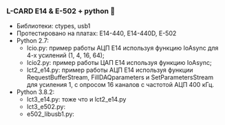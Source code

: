 ### L-CARD E14 & E-502 + python 👋
+ Библиотеки: ctypes, usb1
+ Протестировано на платах: E14-440, E14-440D, E-502
+ Python 2.7:
  + lcio.py: пример работы АЦП E14 используя функцию IoAsync для 4-х усилений (1, 4, 16, 64);
  + lcio2.py: пример работы ЦАП E14 используя функцию IoAsync;
  + lct2_e14.py: пример работы АЦП E14 используя функции RequestBufferStream, FillDAQparameters и SetParametersStream для усиления 1, с опросом 16 каналов с частотой АЦП 400 кГц.
+ Python 3.8.2:
  + lct3_e14.py: тоже что и lct2_e14.py
  + lct3_e502.py:
  + e502_libusb1.py:
